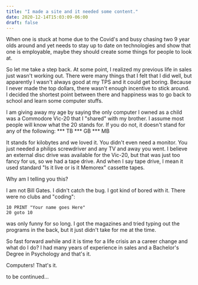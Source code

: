 ```yaml
---
title: "I made a site and it needed some content."
date: 2020-12-14T15:03:09-06:00
draft: false
---
```

When one is stuck at home due to the Covid's and busy chasing two 9 year olds around and yet needs to stay up to date on technologies and show that one is employable, maybe they should create some things for people to look at.

So let me take a step back. At some point, I realized my previous life in sales just wasn't working out. There were many things that I felt that I did well, but apparently I wasn't always good at my TPS and it could get boring. Because I never made the top dollars, there wasn't enough incentive to stick around. I decided the shortest point between there and happiness was to go back to school and learn some computer stuffs.

I am giving away my age by saying the only computer I owned as a child was a Commodore Vic-20 that I "shared" with my brother. I assume most people will know what the 20 stands for. If you do not, it doesn't stand for any of the following:
*** TB
*** GB
*** MB

It stands for kilobytes and we loved it. You didn't even need a monitor. You just needed a philips screwdriver and any TV and away you went. I believe an external disc drive was available for the Vic-20, but that was just too fancy for us, so we had a tape drive. And when I say tape drive, I mean it used standard "Is it live or is it Memorex" cassette tapes.

Why am I telling you this?

I am not Bill Gates. I didn't catch the bug. I got kind of bored with it. There were no clubs and "coding":
```
10 PRINT "Your name goes Here"
20 goto 10
```
was only funny for so long. I got the magazines and tried typing out the programs in the back, but it just didn't take for me at the time.

So fast forward awhile and it is time for a life crisis an a career change and what do I do? I had many years of experience in sales and a Bachelor's Degree in Psychology and that's it.

Computers! That's it.

to be continued...
